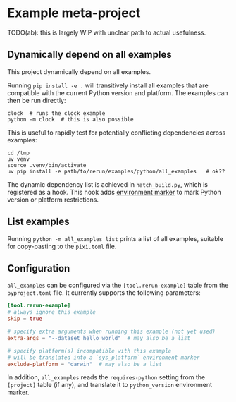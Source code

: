 # Example meta-project

TODO(ab): this is largely WIP with unclear path to actual usefulness.

## Dynamically depend on all examples

This project dynamically depend on all examples.

Running `pip install -e .` will transitively install all examples that are compatible with the current Python version and platform. The examples can then be run directly:

```shell
clock  # runs the clock example
python -m clock  # this is also possible
```

This is useful to rapidly test for potentially conflicting dependencies across examples:
```shell
cd /tmp
uv venv
source .venv/bin/activate
uv pip install -e path/to/rerun/examples/python/all_examples   # ok??
```

The dynamic dependency list is achieved in `hatch_build.py`, which is registered as a hook. This hook adds [environment marker](https://packaging.python.org/en/latest/specifications/dependency-specifiers/#environment-markers) to mark Python version or platform restrictions.


## List examples

Running `python -m all_examples list` prints a list of all examples, suitable for copy-pasting to the `pixi.toml` file.

## Configuration

`all_examples` can be configured via the `[tool.rerun-example]` table from the `pyproject.toml` file. It currently supports the following parameters:

```toml
[tool.rerun-example]
# always ignore this example
skip = true

# specify extra arguments when running this example (not yet used)
extra-args = "--dataset hello_world"  # may also be a list

# specify platform(s) incompatible with this example
# will be translated into a `sys_platform` environment marker
exclude-platform = "darwin"  # may also be a list
```

In addition, `all_examples` reads the `requires-python` setting from the `[project]` table (if any), and translate it to `python_version` environment marker.
